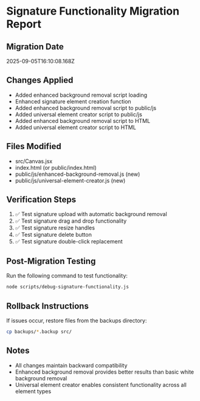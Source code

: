 # Signature Functionality Migration Report

## Migration Date
2025-09-05T16:10:08.168Z

## Changes Applied
- Added enhanced background removal script loading
- Enhanced signature element creation function
- Added enhanced background removal script to public/js
- Added universal element creator script to public/js
- Added enhanced background removal script to HTML
- Added universal element creator script to HTML

## Files Modified
- src/Canvas.jsx
- index.html (or public/index.html)
- public/js/enhanced-background-removal.js (new)
- public/js/universal-element-creator.js (new)

## Verification Steps
1. ✅ Test signature upload with automatic background removal
2. ✅ Test signature drag and drop functionality
3. ✅ Test signature resize handles
4. ✅ Test signature delete button
5. ✅ Test signature double-click replacement

## Post-Migration Testing
Run the following command to test functionality:
```bash
node scripts/debug-signature-functionality.js
```

## Rollback Instructions
If issues occur, restore files from the backups directory:
```bash
cp backups/*.backup src/
```

## Notes
- All changes maintain backward compatibility
- Enhanced background removal provides better results than basic white background removal
- Universal element creator enables consistent functionality across all element types
